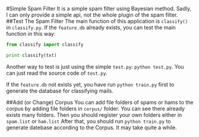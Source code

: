 #Simple Spam Filter
It is a simple spam filter using Bayesian method. 
Sadly, I can only provide a simple api, not the whole plugin of the spam filter.
##Test The Spam Filter
The main function of this application is `classify()` in `classify.py`.
If the `feature.db` already exists, you can test the main function in this way:
```python
from classify import classify

print classify(txt)
```
Another way to test is just using the simple `test.py`: `python test.py`. You can just read the source code of `test.py`.

If the `feature.db`  not exists yet, you have run `python train.py` first to generate the database for classifying mails.

##Add (or Change) Corpus
You can add file folders of spams or hams to the corpus by adding file folders in `corpus/` folder.
You can see there already exists many folders.
Then you should register your own folders either in `spam.list` or `ham.list`
After that, you should run `python train.py` to generate datebase according to the Corpus.
It may take quite a while.




